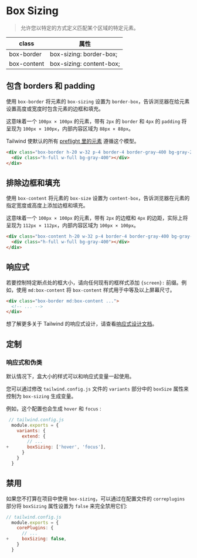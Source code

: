 # Box Sizing

> 允许您以特定的方式定义匹配某个区域的特定元素。

| class        | 属性                     |
| ------------ | ------------------------ |
| box-border  | box-sizing: border-box;  |
| box-content | box-sizing: content-box; |

## 包含 borders 和 padding

使用 `box-border` 将元素的 `box-sizing` 设置为 `border-box`，告诉浏览器在给元素设置高度或宽度时包含元素的边框和填充。

这意味着一个 `100px × 100px` 的元素，带有 `2px` 的 `border` 和 `4px` 的 `padding` 将呈现为 `100px × 100px`，内部内容区域为 `88px × 88px`。

Tailwind 使默认的所有 [preflight 里的元素](https://tailwindcss.com/docs/preflight) 遵循这个模型。

<div class="box-border h-20 w-32 p-4 border-4 border-gray-400 bg-gray-200">
  <div class="h-full w-full bg-gray-400"></div>
</div>

```html
<div class="box-border h-20 w-32 p-4 border-4 border-gray-400 bg-gray-200">
  <div class="h-full w-full bg-gray-400"></div>
</div>
```

## 排除边框和填充

使用 `box-content` 将元素的 `box-size` 设置为 `content-box`，告诉浏览器在元素的指定宽度或高度上添加边框和填充。

这意味着一个 `100px × 100px` 的元素，带有 `2px` 的边框和 `4px` 的边距，实际上将呈现为 `112px × 112px`，内部内容区域为 `100px × 100px`。

<div class="box-content h-20 w-32 p-4 border-4 border-gray-400 bg-gray-200">
  <div class="h-full w-full bg-gray-400"></div>
</div>

```html
<div class="box-content h-20 w-32 p-4 border-4 border-gray-400 bg-gray-200">
  <div class="h-full w-full bg-gray-400"></div>
</div>
```

## 响应式

若要控制特定断点处的框大小，请向任何现有的框样式添加 `{screen}:` 前缀。例如，使用 `md:box-content` 将 `box-content` 样式用于中等及以上屏幕尺寸。

```html
<div class="box-border md:box-content ...">
  <!-- ... -->
</div>
```

想了解更多关于 Tailwind 的响应式设计，请查看[响应式设计文档](https://tailwindcss.com/docs/responsive-design)。

## 定制

### 响应式和伪类

默认情况下，盒大小的样式可以和响应式变量一起使用。

您可以通过修改 `tailwind.config.js` 文件的 `variants` 部分中的 `boxSize` 属性来控制为 `box-sizing` 生成变量。

例如，这个配置也会生成 `hover` 和 `focus` :

```js
 // tailwind.config.js
  module.exports = {
    variants: {
      extend: {
        // ...
+       boxSizing: ['hover', 'focus'],
      }
    }
  }
```

## 禁用

如果您不打算在项目中使用 `box-sizing`，可以通过在配置文件的 `correplugins` 部分将 `boxSizing` 属性设置为 `false` 来完全禁用它们:

```js
// tailwind.config.js
  module.exports = {
    corePlugins: {
      // ...
+     boxSizing: false,
    }
  }
```